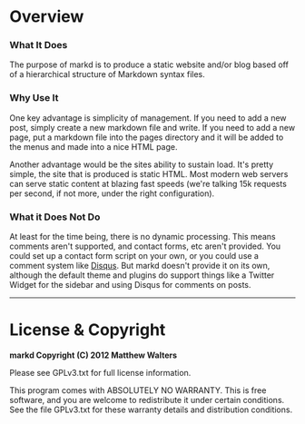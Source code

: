 # Overview
### What It Does 
The purpose of markd is to produce a static website and/or blog based off of a hierarchical structure of Markdown syntax files.

### Why Use It
One key advantage is simplicity of management.  If you need to add a new post, simply create a new markdown file and write.  If you need to add a new page, put a markdown file into the pages directory and it will be added to the menus and made into a nice HTML page.

Another advantage would be the sites ability to sustain load.  It's pretty simple, the site that is produced is static HTML.  Most modern web servers can serve static content at blazing fast speeds (we're talking 15k requests per second, if not more, under the right configuration).

### What it Does Not Do
At least for the time being, there is no dynamic processing.  This means comments aren't supported, and contact forms, etc aren't provided.  You could set up a contact form script on your own, or you could use a comment system like [Disqus](http://disqus.com/).  But markd doesn't provide it on its own, although the default theme and plugins do support things like a Twitter Widget for the sidebar and using Disqus for comments on posts.

---

# License & Copyright
**markd Copyright (C) 2012  Matthew Walters**

Please see GPLv3.txt for full license information.

This program comes with ABSOLUTELY NO WARRANTY. This is free software, and you are welcome to redistribute it under certain conditions. See the file GPLv3.txt for these warranty details and distribution conditions.
